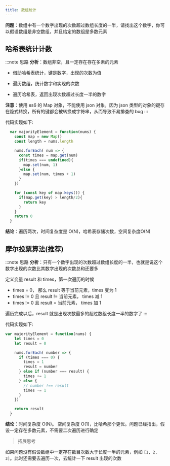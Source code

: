 ```yaml
---
title: 数组统计
---
```


**问题**：数组中有一个数字出现的次数超过数组长度的一半，请找出这个数字，你可以假设数组是非空数组，并且给定的数组是多数元素

## 哈希表统计计数

:::note 思路
**分析**：数组非空，且一定存在存在多素的元素

- 借助哈希表统计，键是数字，出现的次数为值

- 遍历数组，统计数字和实现的次数

- 遍历哈希表，返回出现次数超过长度一半的数字

**注意**：使用 es6 的 Map 对象，不能使用 json 对象，因为 json 类型的对象的键存在隐式转换，所有的键都会被转换成字符串，从而导致不易排查的 bug
:::

代码实现如下:

```js
  var majorityElement = function(nums) {
    const map = new Map()
    const length = nums.length

    nums.forEach( num => {
      const times = map.get(num)
      if(times === undefined){
        map.set(num, 1)
      }else {
        map.set(num, times + 1)
      }
    })

    for (const key of map.keys()) {
      if(map.get(key) > length/2){
        return key
      }
    }
    return 0
  }
```

**结论**：遍历两次，时间复杂度是 O(N)，哈希表存储次数，空间复杂度O(N)

## 摩尔投票算法(推荐)

:::note 思路
**分析**：只有一个数字出现的次数超过数组长度的一半，也就是说这个数字出现的次数比其数字出现的次数总和还要多

定义变量 result 和 times，第一次遍历的时候

- times = 0， 那么 result 等于当前元素，times 变为 1
- times != 0 且 result != 当前元素， times 减 1
- times != 0 且 result = 当前元素， times 加 1

遍历完成以后，result 就是出现次数最多的超过数组长度一半的数字了
:::

代码实现如下:

```js
var majorityElement = function(nums) {
    let times = 0
    let result = 0

    nums.forEach( number => {
      if (times === 0) {
        times = 1
        result = number
      } else if (number === result) {
        times += 1
      } else {
        // number !== result
        times -= 1
      }
    })

    return result
  }
```

**结论**：时间复杂度 O(N)。 空间复杂度 O(1)，比哈希那个更优。问题已经指出，假设一定存在多数元素，不需要二次遍历进行确定

> 拓展思考

如果问题没有假设数组中一定存在数目次数大于长度一半的元素，例如 `[1, 2, 3]`。此时还需要去遍历一次，去统计一下 result 出现的次数
